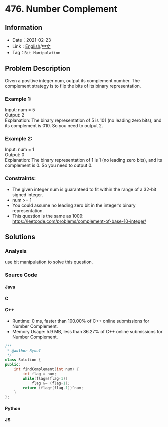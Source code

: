 # 476. Number Complement
## Information
* Date：2021-02-23
* Link：[English](https://leetcode.com/problems/number-complement/)/[中文](https://leetcode-cn.com/problems/number-complement/)
* Tag：`Bit Manipulation`

## Problem Description
Given a positive integer num, output its complement number. The complement strategy is to flip the bits of its binary representation.
### Example 1:
Input: num = 5   
Output: 2   
Explanation: The binary representation of 5 is 101 (no leading zero bits), and its complement is 010. So you need to output 2.
### Example 2:
Input: num = 1   
Output: 0   
Explanation: The binary representation of 1 is 1 (no leading zero bits), and its complement is 0. So you need to output 0.
### Constraints:
* The given integer num is guaranteed to fit within the range of a 32-bit signed integer.
* num >= 1
* You could assume no leading zero bit in the integer’s binary representation.
* This question is the same as 1009: https://leetcode.com/problems/complement-of-base-10-integer/

## Solutions  
### Analysis
use bit manipulation to solve this question.
### Source Code
#### Java
#### C
#### C++
* Runtime: 0 ms, faster than 100.00% of C++ online submissions for Number Complement.
* Memory Usage: 5.9 MB, less than 86.27% of C++ online submissions for Number Complement.
```cpp
/**
 * @author RyuuI
 */
class Solution {
public:
    int findComplement(int num) {
    	int flag = num;
    	while(flag&(flag-1))
    		flag &= (flag-1);
    	return (flag+(flag-1))^num;
    }
};
```
#### Python
#### JS
